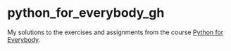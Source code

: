 # python_for_everybody_gh
My solutions to the exercises and assignments from the course [Python for Everybody](https://www.py4e.com).
